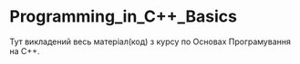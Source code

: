 # Programming_in_C++_Basics
Тут викладений весь матеріал(код) з курсу по Основах Програмування на С++.
